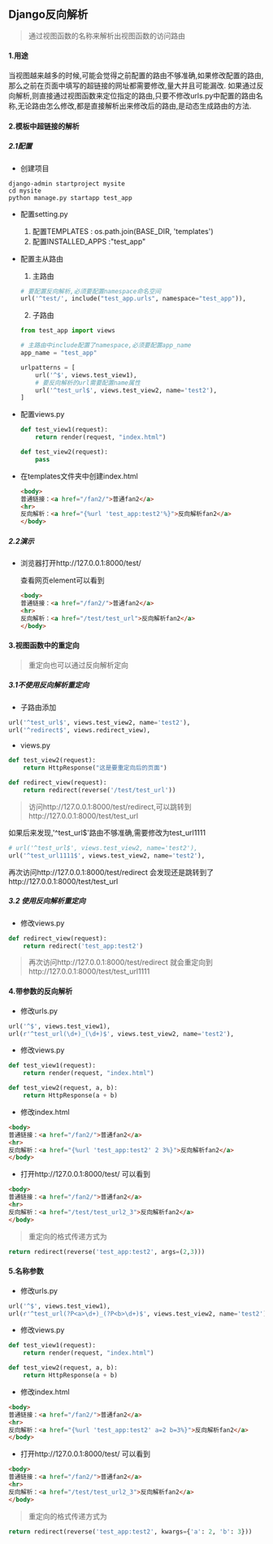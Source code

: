 ## Django反向解析

> 通过视图函数的名称来解析出视图函数的访问路由

#### 1.用途

当视图越来越多的时候,可能会觉得之前配置的路由不够准确,如果修改配置的路由,那么之前在页面中填写的超链接的网址都需要修改,量大并且可能漏改. 如果通过反向解析,则直接通过视图函数来定位指定的路由,只要不修改urls.py中配置的路由名称,无论路由怎么修改,都是直接解析出来修改后的路由,是动态生成路由的方法.

#### 2.模板中超链接的解析

##### 2.1配置

- 创建项目

```shell
django-admin startproject mysite
cd mysite
python manage.py startapp test_app
```

- 配置setting.py
  1. 配置TEMPLATES : os.path.join(BASE_DIR, 'templates')
  2. 配置INSTALLED_APPS :"test_app"

- 配置主从路由

  1. 主路由

  ```python
  # 要配置反向解析,必须要配置namespace命名空间
  url('^test/', include("test_app.urls", namespace="test_app")),
  ```

  2. 子路由

  ```python
  from test_app import views
  
  # 主路由中include配置了namespace,必须要配置app_name
  app_name = "test_app"
  
  urlpatterns = [
      url('^$', views.test_view1),
      # 要反向解析的url需要配置name属性
      url('^test_url$', views.test_view2, name='test2'), 
  ]
  ```

- 配置views.py

  ```python
  def test_view1(request):
      return render(request, "index.html")
  
  def test_view2(request):
      pass
  ```

- 在templates文件夹中创建index.html

  ```html
  <body>
  普通链接：<a href="/fan2/">普通fan2</a>
  <hr>
  反向解析：<a href="{%url 'test_app:test2'%}">反向解析fan2</a>
  </body>
  ```

##### 2.2演示

- 浏览器打开http://127.0.0.1:8000/test/

  查看网页element可以看到

  ```html
  <body>
  普通链接：<a href="/fan2/">普通fan2</a>
  <hr>
  反向解析：<a href="/test/test_url">反向解析fan2</a>
  </body>
  ```

#### 3.视图函数中的重定向

> 重定向也可以通过反向解析定向

##### 3.1不使用反向解析重定向

- 子路由添加

```python
url('^test_url$', views.test_view2, name='test2'),
url('^redirect$', views.redirect_view),
```

- views.py

```python
def test_view2(request):
    return HttpResponse("这是要重定向后的页面")

def redirect_view(request):
    return redirect(reverse('/test/test_url'))
```

> 访问http://127.0.0.1:8000/test/redirect,可以跳转到http://127.0.0.1:8000/test/test_url

如果后来发现,'^test_url$'路由不够准确,需要修改为test_url1111

```python
# url('^test_url$', views.test_view2, name='test2'),
url('^test_url1111$', views.test_view2, name='test2'),
```

再次访问http://127.0.0.1:8000/test/redirect 会发现还是跳转到了http://127.0.0.1:8000/test/test_url

##### 3.2 使用反向解析重定向

- 修改views.py

```python
def redirect_view(request):
    return redirect('test_app:test2')
```

> 再次访问http://127.0.0.1:8000/test/redirect 就会重定向到http://127.0.0.1:8000/test/test_url1111

#### 4.带参数的反向解析

- 修改urls.py

```python
url('^$', views.test_view1),
url(r'^test_url(\d+)_(\d+)$', views.test_view2, name='test2'),
```

- 修改views.py

```python
def test_view1(request):
    return render(request, "index.html")

def test_view2(request, a, b):
    return HttpResponse(a + b)
```

- 修改index.html

```html
<body>
普通链接：<a href="/fan2/">普通fan2</a>
<hr>
反向解析：<a href="{%url 'test_app:test2' 2 3%}">反向解析fan2</a>
</body>
```

- 打开http://127.0.0.1:8000/test/ 可以看到

```html
<body>
普通链接：<a href="/fan2/">普通fan2</a>
<hr>
反向解析：<a href="/test/test_url2_3">反向解析fan2</a>
</body>
```

> 重定向的格式传递方式为

```python
return redirect(reverse('test_app:test2', args=(2,3)))
```

#### 5.名称参数

- 修改urls.py

```python
url('^$', views.test_view1),
url(r'^test_url(?P<a>\d+)_(?P<b>\d+)$', views.test_view2, name='test2'),
```

- 修改views.py

```python
def test_view1(request):
    return render(request, "index.html")

def test_view2(request, a, b):
    return HttpResponse(a + b)
```

- 修改index.html

```html
<body>
普通链接：<a href="/fan2/">普通fan2</a>
<hr>
反向解析：<a href="{%url 'test_app:test2' a=2 b=3%}">反向解析fan2</a>
</body>
```

- 打开http://127.0.0.1:8000/test/ 可以看到

```html
<body>
普通链接：<a href="/fan2/">普通fan2</a>
<hr>
反向解析：<a href="/test/test_url2_3">反向解析fan2</a>
</body>
```

> 重定向的格式传递方式为

```python
return redirect(reverse('test_app:test2', kwargs={'a': 2, 'b': 3}))
```

